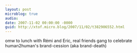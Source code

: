 ```yaml
---
layout: post
microblog: true
audio: 
date: 2007-11-02 00:00:00 -0000
guid: http://xtof.micro.blog/2007/11/02/t382906552.html
---
```

omw to lunch with Rémi and Eric, real friends gang to celebrate human2human's brand-cession (aka brand-death)
